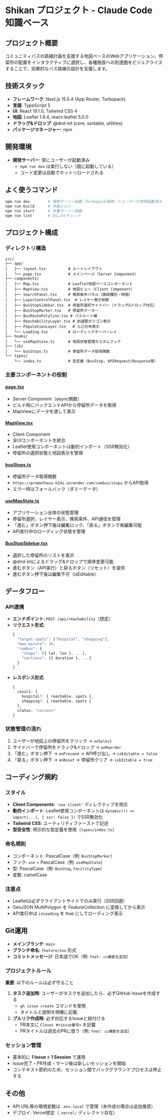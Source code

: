 # Shikan プロジェクト - Claude Code 知識ベース

## プロジェクト概要
コミュニティバスの路線計画を支援する地図ベースのWebアプリケーション。停留所の配置をインタラクティブに選択し、各種施設への到達圏をビジュアライズすることで、効果的なバス路線の設計を支援します。

## 技術スタック
- **フレームワーク**: Next.js 15.5.4 (App Router, Turbopack)
- **言語**: TypeScript 5
- **UI**: React 19.1.0, Tailwind CSS 4
- **地図**: Leaflet 1.9.4, react-leaflet 5.0.0
- **ドラッグ&ドロップ**: @dnd-kit (core, sortable, utilities)
- **パッケージマネージャー**: npm

## 開発環境
- **開発サーバー**: 常にユーザーが起動済み
  - `npm run dev` は実行しない（既に起動している）
  - コード変更は自動でホットリロードされる

## よく使うコマンド
```bash
npm run dev        # 開発サーバー起動（Turbopack使用）※ユーザーが常時起動済み
npm run build      # 本番ビルド
npm run start      # 本番サーバー起動
npm run lint       # ESLintチェック
```

## プロジェクト構成

### ディレクトリ構造
```
src/
├── app/
│   ├── layout.tsx          # ルートレイアウト
│   └── page.tsx            # メインページ（Server Component）
├── components/
│   ├── Map.tsx             # Leaflet地図ベースコンポーネント
│   ├── MapView.tsx         # 地図ビュー（Client Component）
│   ├── SearchPanel.tsx     # 検索条件パネル（施設種別・時間）
│   ├── LayerControlPanel.tsx  # レイヤー表示制御
│   ├── BusStopSidebar.tsx  # 停留所選択サイドバー（ドラッグ&ドロップ対応）
│   ├── BusStopMarker.tsx   # 停留所マーカー
│   ├── BusRoutePolyline.tsx # バスルート線
│   ├── ReachabilityLayer.tsx # 到達圏ポリゴン表示
│   ├── PopulationLayer.tsx   # 人口分布表示
│   └── Loading.tsx         # ローディングオーバーレイ
├── hooks/
│   └── useMapState.ts      # 地図状態管理カスタムフック
├── lib/
│   └── busStops.ts         # 停留所データ取得関数
└── types/
    └── index.ts            # 型定義（BusStop, APIRequest/Response等）
```

### 主要コンポーネントの役割

#### [page.tsx](src/app/page.tsx)
- Server Component（async関数）
- ビルド時にバックエンドAPIから停留所データを取得
- MapViewにデータを渡して表示

#### [MapView.tsx](src/components/MapView.tsx)
- Client Component
- 全UIコンポーネントを統合
- Leaflet使用コンポーネントは動的インポート（SSR無効化）
- 停留所の選択状態と地図表示を管理

#### [busStops.ts](src/lib/busStops.ts)
- 停留所データ取得関数
- `https://prometheus-h24i.onrender.com/combus/stops` からAPI取得
- エラー時はフォールバック（ダミーデータ）

#### [useMapState.ts](src/hooks/useMapState.ts)
- アプリケーション全体の状態管理
- 停留所選択、レイヤー表示、検索条件、API通信を管理
- 「進む」ボタン押下後は編集ロック、「戻る」ボタンで再編集可能
- API実行中のローディング状態を管理

#### [BusStopSidebar.tsx](src/components/BusStopSidebar.tsx)
- 選択した停留所のリストを表示
- @dnd-kitによるドラッグ&ドロップで順序変更可能
- 進むボタン（API実行）と戻るボタン（リセット）を提供
- 進むボタン押下後は編集不可（isEditable）

## データフロー

### API連携
- **エンドポイント**: `POST /api/reachability`（想定）
- **リクエスト形式**:
  ```typescript
  {
    "target-spots": ["hospital", "shopping"],
    "max-minute": 30,
    "combus": {
      "stops": [{ lat, lon }, ...],
      "sections": [{ duration }, ...]
    }
  }
  ```
- **レスポンス形式**:
  ```typescript
  {
    result: {
      hospital?: { reachable, spots },
      shopping?: { reachable, spots }
    },
    status: "success"
  }
  ```

### 状態管理の流れ
1. ユーザーが地図上の停留所をクリック → `onSelect`
2. サイドバーで停留所をドラッグ&ドロップ → `onReorder`
3. 「進む」ボタン押下 → `onProceed` → API呼び出し → `isEditable = false`
4. 「戻る」ボタン押下 → `onReset` → 停留所クリア → `isEditable = true`

## コーディング規約

### スタイル
- **Client Components**: `'use client'` ディレクティブを明示
- **動的インポート**: Leaflet使用コンポーネントは `dynamic(() => import(...), { ssr: false })` でSSR無効化
- **Tailwind CSS**: ユーティリティファーストで記述
- **型安全性**: 明示的な型定義を使用（`types/index.ts`）

### 命名規則
- コンポーネント: PascalCase（例: `BusStopMarker`）
- フック: `use` + PascalCase（例: `useMapState`）
- 型: PascalCase（例: `BusStop`, `FacilityType`）
- 変数: camelCase

### 注意点
- Leafletは必ずクライアントサイドでのみ実行（SSR回避）
- GeoJSON MultiPolygon を FeatureCollection に変換してから表示
- API実行中は `isLoading` を true にしてローディング表示

## Git運用
- **メインブランチ**: `main`
- **ブランチ命名**: `feature/xxx` 形式
- **コミットメッセージ**: 日本語でOK（例: `feat: ○○機能を追加`）

### プロジェクトルール
**重要**: 以下のルールは必ず守ること
1. **タスク追加時**: ユーザーがタスクを追加したら、必ずGitHub Issueを作成する
   - `gh issue create` コマンドを使用
   - タイトルと説明を明確に記載
2. **プルリク作成時**: 必ず対応するIssueと紐付ける
   - PR本文に `Closes #<issue番号>` を記載
   - PRタイトルは過去のPRに倣う（例: `feat: ○○機能を追加`）

### セッション管理
- 基本的に **1 Issue = 1 Session** で運用
- Issue完了・PR作成・マージ後は新しいセッションを開始
- コンテキスト節約のため、セッション間でバックグラウンドプロセスは停止する

## その他
- API URL等の環境変数は `.env.local` で管理（未作成の場合は追加推奨）
- デプロイ: Vercel想定（`.vercel/` ディレクトリ存在）
